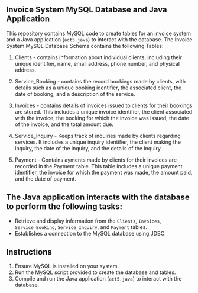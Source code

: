 ## Invoice System MySQL Database and Java Application

This repository contains MySQL code to create tables for an invoice system and a Java application (`act5.java`) to interact with the database.
The Invoice System MySQL Database Schema contains the following Tables:
1. Clients - contains information about individual clients, including their unique identifier, name, email address, phone number, and physical address.
   
2. Service_Booking - contains the record bookings made by clients, with details such as a unique booking identifier, the associated client, the date of booking, and a description of the service.
   
3. Invoices - contains  details of invoices issued to clients for their bookings are stored. This includes a unique invoice identifier, the client associated with the invoice, the booking for which the invoice was issued, the date of the invoice, and the total amount due.
   
4. Service_Inquiry - Keeps track of inquiries made by clients regarding services. It includes a unique inquiry identifier, the client making the inquiry, the date of the inquiry, and the details of the inquiry.
   
5. Payment - Contains ayments made by clients for their invoices are recorded in the Payment table. This table includes a unique payment identifier, the invoice for which the payment was made, the amount paid, and the date of payment.


## The Java application interacts with the database to perform the following tasks:
- Retrieve and display information from the `Clients`, `Invoices`, `Service_Booking`, `Service_Inquiry`, and `Payment` tables.
- Establishes a connection to the MySQL database using JDBC.

## Instructions
1. Ensure MySQL is installed on your system.
2. Run the MySQL script provided to create the database and tables.
3. Compile and run the Java application (`act5.java`) to interact with the database.





